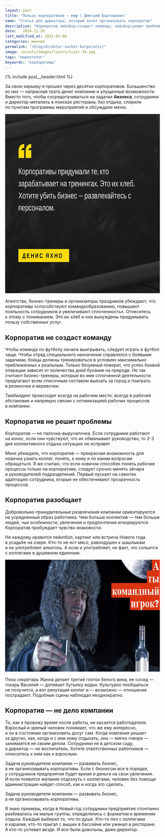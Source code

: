 ```yaml
---
layout: post
title: "Польза корпоративов — миф | Дмитрий Бартошевич"
name: "Статья для директора, который хочет организовать корпоратив"
description: "Корпоратив не&nbsp;создаст команду, не&nbsp;решит проблемы и&nbsp;может разрушить отношения коллег. Занимайтесь бизнесом, а&nbsp;как отдохнуть сотрудники решат самостоятельно. "
date:   2016-11-26
last_modified_at: 2022-02-04
categories: мнение
permalink: "/blog/direktor-xochet-korporativ/"
image: /assets/images/tizers/tizer-34.jpg
tags: "маркетолог"
keywords: "корпоративы"
---
```

{% include post__header.html %}

<p>За&nbsp;свою карьеру я&nbsp;прошел через десятки корпоративов. Большинство из&nbsp;них&nbsp;— напрасная трата денег компании и&nbsp;упущенные возможности. Вместо того, чтобы сосредотачиваться на&nbsp;задачах <b>бизнеса</b>, сотрудники и&nbsp;директор метались в&nbsp;поисках ресторана, баз отдыха, спорили по&nbsp;пунктам программы мероприятий и&nbsp;обсуждали меню.</p>

<div itemprop="image" itemscope itemtype="http://schema.org/ImageObject">	
		<link itemprop="url" href="/assets/images/blog/direktor-xochet-korporativ/corp1.jpg" />	
<picture>
<source srcset="/assets/images/blog/direktor-xochet-korporativ/corp1.avif" type="image/avif"> 
<source srcset="/assets/images/blog/direktor-xochet-korporativ/corp1.webp" type="image/webp"> 
<img class="image" loading="lazy" decoding="async"  src="/assets/images/blog/direktor-xochet-korporativ/corp1.jpg" alt="Корпоративы придумали те, кто зарабатывает на тренингах. Хотите убить бизнес - развлекайтесь с персоналом." width="695" height="583" itemprop="contentUrl" />
</picture>
</div>



<p>Агентства, бизнес-тренеры и&nbsp;организаторы праздников убеждают, что корпоративы «способствуют командообразованию, повышают лояльность сотрудников и&nbsp;увеличивают сплоченность». Отнеситесь к&nbsp;этому с&nbsp;пониманием. Это их&nbsp;хлеб и&nbsp;они вынуждены придумывать пользу собственных услуг.</p>

<section class="row-gap--m">
<h2 class="section__title h1 bold ">Корпоратив не&nbsp;создаст команду</h2>
<p>Чтобы команда по&nbsp;футболу начала выигрывать, следует играть в&nbsp;футбол чаще. Чтобы отряд специального назначения справлялся с&nbsp;боевыми задачами, бойцы должны тренироваться в&nbsp;условиях максимально приближенных к&nbsp;реальным. Только безумный поверит, что успех боевой операции зависит от&nbsp;количества дней бухания на&nbsp;природе. Но&nbsp;так считают бизнес-тренеры, которые во&nbsp;имя сплоченной деятельности предлагают всем списочным составом выехать за&nbsp;город и&nbsp;поиграть в&nbsp;резиночки и&nbsp;веревочки.</p>
<p>Тимбилдинг происходит всегда на&nbsp;рабочем месте, всегда в&nbsp;рабочей обстановке и&nbsp;напрямую связан с&nbsp;оптимизацией рабочих процессов в&nbsp;компании.</p>
</section>

<section class="row-gap--m">
<h2 class="section__title h1 bold ">Корпоратив не&nbsp;решит проблемы</h2>
<p>Корпоратив&nbsp;— не&nbsp;палочка-выручалочка. Если сотрудники работают на&nbsp;износ, если они чувствуют, что их&nbsp;обманывает руководство, то&nbsp;<span class="noperenos">2-3</span> дня коллективного отдыха ситуацию не&nbsp;исправят.</p>
<p>Меня убеждали, что корпоратив&nbsp;— прекрасная возможность для новичка узнать коллег, понять, к&nbsp;кому и&nbsp;по&nbsp;каким вопросам обращаться. Я&nbsp;же считаю, что если новичок способен понять рабочие процессы только на&nbsp;корпоративе, следует срочно менять эйчара и&nbsp;руководителей подразделений. Первый пускает на&nbsp;самотек адаптацию сотрудника, вторые не&nbsp;обеспечивают прозрачность процессов.</p>
</section>

<section class="row-gap--m">
<h2 class="section__title h1 bold ">Корпоратив разобщает</h2>
<p>Добровольно-принудительные развлечения компании ориентируются на&nbsp;усредненный образ работника. Чем больше коллектив&nbsp;— тем больше людей, чьи особенности, увлечения и&nbsp;предпочтения игнорируются. Корпоратив пробуждает чувство инаковости.</p>
<p>Не&nbsp;каждому нравится пейнтбол, картинг или встреча Нового года в&nbsp;усадьбе на&nbsp;озере. Кто-то не&nbsp;ест мясо, равнодушен к&nbsp;шашлыкам и&nbsp;не&nbsp;употребляет алкоголь. А&nbsp;если и&nbsp;употребляет, не&nbsp;факт, что сольется с&nbsp;коллегами в&nbsp;душевном единении.</p>

<div itemprop="image" itemscope itemtype="http://schema.org/ImageObject">	
		<link itemprop="url" href="/assets/images/blog/direktor-xochet-korporativ/corp2.jpg" />	
<picture>
<source srcset="/assets/images/blog/direktor-xochet-korporativ/corp2.avif" type="image/avif"> 
<source srcset="/assets/images/blog/direktor-xochet-korporativ/corp2.webp" type="image/webp"> 
<img class="image" loading="lazy" decoding="async"  src="/assets/images/blog/direktor-xochet-korporativ/corp2.jpg" alt="Корпоративы часто превращаются в пьянку." width="695" height="364" itemprop="contentUrl" />
</picture>
</div>

<p>Пока секретарь Жанна делает третий глоток белого вина, ее&nbsp;сосед&nbsp;— токарь Василий&nbsp;— допивает бутылку водки. Культурно пообщаться не&nbsp;получится, а&nbsp;вот репутация коллег и&nbsp;— возможно&nbsp;— отношения пострадают. Подобные сцены наблюдал неоднократно.</p>
</section>

<section class="row-gap--m">
<h2 class="section__title h1 bold ">Корпоратив&nbsp;— не&nbsp;дело компании</h2>
<p>То, как я&nbsp;провожу время после работы, не&nbsp;касается работодателя. Взрослый и&nbsp;зрелый человек понимает, что&nbsp;же ему интересно, и&nbsp;он&nbsp;в&nbsp;состоянии организовать досуг сам. Когда компания решает за&nbsp;других, как, когда и&nbsp;с&nbsp;кем кому отдыхать, она&nbsp;— мягко говоря&nbsp;— занимается не&nbsp;своим делом. Сотрудники не&nbsp;в&nbsp;детском саду, а&nbsp;директор&nbsp;— не&nbsp;воспитатель. Хотите ответственных работников&nbsp;— относитесь к&nbsp;ним как к&nbsp;взрослым.</p>
<p>Задача руководителя компании&nbsp;— развивать бизнес, а&nbsp;не&nbsp;организовывать корпоративы. Если с&nbsp;бизнесом все в&nbsp;порядке, у&nbsp;сотрудников предприятия будет время и&nbsp;деньги на&nbsp;свои увлечения. И&nbsp;если появится желание отдохнуть с&nbsp;коллегами, человек без помощи администрации найдет способ, как и&nbsp;когда это сделать.</p>
<p class="post__note h2">Задача руководителя компании&nbsp;— развивать бизнес, а&nbsp;не&nbsp;организовывать корпоративы.</p>
<p>Я&nbsp;знаю примеры, когда в&nbsp;Новый год сотрудники предприятия спонтанно разбивались на&nbsp;малые группы, определялись с&nbsp;форматом и&nbsp;временем отдыха. Каждый выбирал&nbsp;то, что по&nbsp;душе. Кто-то пел с&nbsp;коллегами в&nbsp;караоке, кто-то прыгал с&nbsp;вышки в&nbsp;бассейне или ужинал в&nbsp;ресторане. А&nbsp;кто-то успевал везде. И&nbsp;все были довольны, даже директор.</p>
</section>